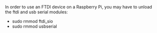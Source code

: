 In order to use an FTDI device on a Raspberry Pi, you may have to unload the ftdi and usb serial modules:

- sudo rmmod ftdi_sio
- sudo rmmod usbserial
